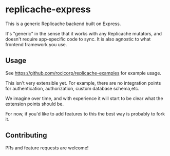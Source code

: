 # replicache-express

This is a generic Replicache backend built on Express.

It's "generic" in the sense that it works with any Replicache mutators, and doesn't require app-specific code to sync. It is also agnostic to what frontend framework you use.

## Usage

See https://github.com/rocicorp/replicache-examples for example usage.

This isn't very extensible yet. For example, there are no integration points for authentication, authorization, custom database schema,etc.

We imagine over time, and with experience it will start to be clear what the extension points should be.

For now, if you'd like to add features to this the best way is probably to fork it.

## Contributing

PRs and feature requests are welcome!
